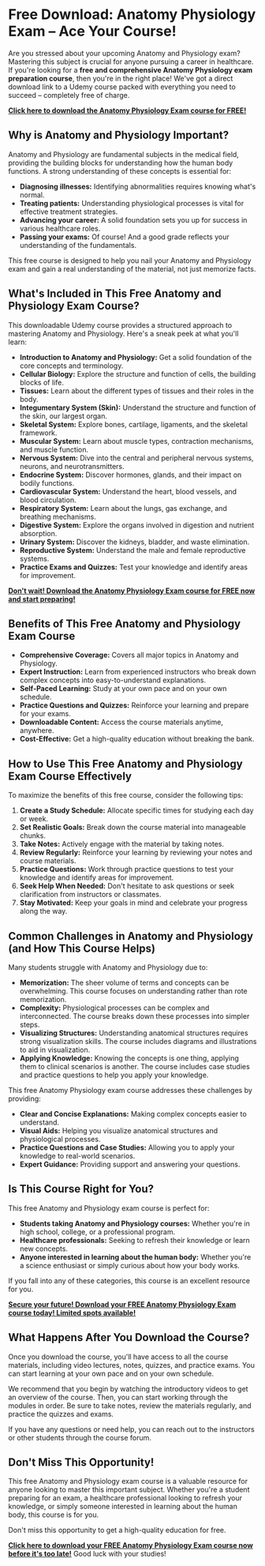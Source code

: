 # Free Download: Anatomy Physiology Exam – Ace Your Course!

Are you stressed about your upcoming Anatomy and Physiology exam? Mastering this subject is crucial for anyone pursuing a career in healthcare. If you're looking for a **free and comprehensive Anatomy Physiology exam preparation course**, then you're in the right place! We've got a direct download link to a Udemy course packed with everything you need to succeed – completely free of charge.

[**Click here to download the Anatomy Physiology Exam course for FREE!**](https://udemywork.com/anatomy-physiology-exam)

## Why is Anatomy and Physiology Important?

Anatomy and Physiology are fundamental subjects in the medical field, providing the building blocks for understanding how the human body functions. A strong understanding of these concepts is essential for:

*   **Diagnosing illnesses:** Identifying abnormalities requires knowing what's normal.
*   **Treating patients:** Understanding physiological processes is vital for effective treatment strategies.
*   **Advancing your career:** A solid foundation sets you up for success in various healthcare roles.
*   **Passing your exams:** Of course! And a good grade reflects your understanding of the fundamentals.

This free course is designed to help you nail your Anatomy and Physiology exam and gain a real understanding of the material, not just memorize facts.

## What's Included in This Free Anatomy and Physiology Exam Course?

This downloadable Udemy course provides a structured approach to mastering Anatomy and Physiology. Here's a sneak peek at what you'll learn:

*   **Introduction to Anatomy and Physiology:** Get a solid foundation of the core concepts and terminology.
*   **Cellular Biology:** Explore the structure and function of cells, the building blocks of life.
*   **Tissues:** Learn about the different types of tissues and their roles in the body.
*   **Integumentary System (Skin):** Understand the structure and function of the skin, our largest organ.
*   **Skeletal System:** Explore bones, cartilage, ligaments, and the skeletal framework.
*   **Muscular System:** Learn about muscle types, contraction mechanisms, and muscle function.
*   **Nervous System:** Dive into the central and peripheral nervous systems, neurons, and neurotransmitters.
*   **Endocrine System:** Discover hormones, glands, and their impact on bodily functions.
*   **Cardiovascular System:** Understand the heart, blood vessels, and blood circulation.
*   **Respiratory System:** Learn about the lungs, gas exchange, and breathing mechanisms.
*   **Digestive System:** Explore the organs involved in digestion and nutrient absorption.
*   **Urinary System:** Discover the kidneys, bladder, and waste elimination.
*   **Reproductive System:** Understand the male and female reproductive systems.
*   **Practice Exams and Quizzes:** Test your knowledge and identify areas for improvement.

[**Don't wait! Download the Anatomy Physiology Exam course for FREE now and start preparing!**](https://udemywork.com/anatomy-physiology-exam)

## Benefits of This Free Anatomy and Physiology Exam Course

*   **Comprehensive Coverage:** Covers all major topics in Anatomy and Physiology.
*   **Expert Instruction:** Learn from experienced instructors who break down complex concepts into easy-to-understand explanations.
*   **Self-Paced Learning:** Study at your own pace and on your own schedule.
*   **Practice Questions and Quizzes:** Reinforce your learning and prepare for your exams.
*   **Downloadable Content:** Access the course materials anytime, anywhere.
*   **Cost-Effective:** Get a high-quality education without breaking the bank.

## How to Use This Free Anatomy and Physiology Exam Course Effectively

To maximize the benefits of this free course, consider the following tips:

1.  **Create a Study Schedule:** Allocate specific times for studying each day or week.
2.  **Set Realistic Goals:** Break down the course material into manageable chunks.
3.  **Take Notes:** Actively engage with the material by taking notes.
4.  **Review Regularly:** Reinforce your learning by reviewing your notes and course materials.
5.  **Practice Questions:** Work through practice questions to test your knowledge and identify areas for improvement.
6.  **Seek Help When Needed:** Don't hesitate to ask questions or seek clarification from instructors or classmates.
7.  **Stay Motivated:** Keep your goals in mind and celebrate your progress along the way.

## Common Challenges in Anatomy and Physiology (and How This Course Helps)

Many students struggle with Anatomy and Physiology due to:

*   **Memorization:** The sheer volume of terms and concepts can be overwhelming. This course focuses on understanding rather than rote memorization.
*   **Complexity:** Physiological processes can be complex and interconnected. The course breaks down these processes into simpler steps.
*   **Visualizing Structures:** Understanding anatomical structures requires strong visualization skills. The course includes diagrams and illustrations to aid in visualization.
*   **Applying Knowledge:** Knowing the concepts is one thing, applying them to clinical scenarios is another. The course includes case studies and practice questions to help you apply your knowledge.

This free Anatomy Physiology exam course addresses these challenges by providing:

*   **Clear and Concise Explanations:** Making complex concepts easier to understand.
*   **Visual Aids:** Helping you visualize anatomical structures and physiological processes.
*   **Practice Questions and Case Studies:** Allowing you to apply your knowledge to real-world scenarios.
*   **Expert Guidance:** Providing support and answering your questions.

## Is This Course Right for You?

This free Anatomy and Physiology exam course is perfect for:

*   **Students taking Anatomy and Physiology courses:** Whether you're in high school, college, or a professional program.
*   **Healthcare professionals:** Seeking to refresh their knowledge or learn new concepts.
*   **Anyone interested in learning about the human body:** Whether you're a science enthusiast or simply curious about how your body works.

If you fall into any of these categories, this course is an excellent resource for you.

[**Secure your future! Download your FREE Anatomy Physiology Exam course today! Limited spots available!**](https://udemywork.com/anatomy-physiology-exam)

## What Happens After You Download the Course?

Once you download the course, you'll have access to all the course materials, including video lectures, notes, quizzes, and practice exams. You can start learning at your own pace and on your own schedule.

We recommend that you begin by watching the introductory videos to get an overview of the course. Then, you can start working through the modules in order. Be sure to take notes, review the materials regularly, and practice the quizzes and exams.

If you have any questions or need help, you can reach out to the instructors or other students through the course forum.

## Don't Miss This Opportunity!

This free Anatomy and Physiology exam course is a valuable resource for anyone looking to master this important subject. Whether you're a student preparing for an exam, a healthcare professional looking to refresh your knowledge, or simply someone interested in learning about the human body, this course is for you.

Don't miss this opportunity to get a high-quality education for free.

**[Click here to download your FREE Anatomy Physiology Exam course now before it's too late!](https://udemywork.com/anatomy-physiology-exam)** Good luck with your studies!
